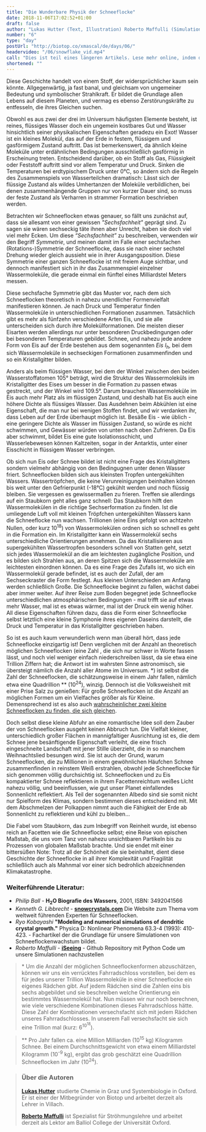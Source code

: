 ```yaml
---
title: "Die Wunderbare Physik der Schneeflocke"
date: 2018-11-06T17:02:52+01:00
draft: false
author: "Lukas Hutter (Text, Illustration) Roberto Maffulli (Simulation)"
number: "6"
type: "day"
postUrl: "http://biotop.co/xmascal/de/days/06/"
headervideo: "/06/snowflake_vid.mp4"
call: "Dies ist teil eines längeren Artikels. Lese mehr online, indem du den QR Code einscannst, oder finde ihn auf  http://biotop.co/xmascal/ - Morgen: Schöne Natur Teil 2"
shortened: ""
---
```

Diese Geschichte handelt von einem Stoff, der widersprüchlicher kaum sein könnte. Allgegenwärtig, ja fast banal, und gleichsam von ungemeiner Bedeutung und symbolischer Strahlkraft. Er bildet die Grundlage allen Lebens auf diesem Planeten, und vermag es ebenso Zerstörungskräfte zu entfesseln, die ihres Gleichen suchen.

Obwohl es aus zwei der drei im Universum häufigsten Elemente besteht, ist reines, flüssiges Wasser doch ein ungemein kostbares Gut und Wasser hinsichtlich seiner physikalischen Eigenschaften geradezu ein Exot! Wasser ist ein kleines Molekül, das auf der Erde in festem, flüssigem und gasförmigem Zustand auftritt. Das ist bemerkenswert, da ähnlich kleine Moleküle unter erdähnlichen Bedingungen ausschließlich gasförmig in Erscheinung treten. Entscheidend darüber, ob ein Stoff als Gas, Flüssigkeit oder Feststoff auftritt sind vor allem Temperatur und Druck. Sinken die Temperaturen bei erdtypischem Druck unter 0°C, so ändern sich die Regeln des Zusammenspiels von Wasserteilchen dramatisch: Lässt sich der flüssige Zustand als wildes Umhertanzen der Moleküle verbildlichen, bei denen zusammenhängende Gruppen nur von kurzer Dauer sind, so muss der feste Zustand als Verharren in strammer Formation beschrieben werden.

Betrachten wir Schneeflocken etwas genauer, so fällt uns zunächst auf, dass sie allesamt von einer gewissen *"Sechsfachheit"* geprägt sind. Zu sagen sie wären sechseckig täte ihnen aber Unrecht, haben sie doch viel viel mehr Ecken. Um diese *“Sechsfachheit”* zu beschreiben, verwenden wir den Begriff *Symmetrie*, und meinen damit im Falle einer sechsfachen (Rotations-)Symmetrie der Schneeflocke, dass sie nach einer sechstel Drehung wieder gleich aussieht wie in ihrer Ausgangsposition. Diese Symmetrie einer ganzen Schneeflocke ist mit freiem Auge sichtbar, und dennoch manifestiert sich in ihr das Zusammenspiel einzelner Wassermoleküle, die gerade einmal ein fünftel eines Milliardstel Meters messen.

Diese sechsfache Symmetrie gibt das Muster vor, nach dem sich Schneeflocken theoretisch in nahezu unendlicher Formenvielfalt manifestieren können. Je nach Druck und Temperatur finden Wassermoleküle in unterschiedlichen Formationen zusammen. Tatsächlich gibt es mehr als fünfzehn verschiedene Arten Eis, und sie alle unterscheiden sich durch ihre Molekülformationen. Die meisten dieser Eisarten werden allerdings nur unter besonderen Druckbedingungen oder bei besonderen Temperaturen gebildet. Schnee, und nahezu jede andere Form von Eis auf der Erde bestehen aus dem sogenannten *Eis I<sub>h</h>*, bei dem sich Wassermoleküle in sechseckigen Formationen zusammenfinden und so ein Kristallgitter bilden.

Anders als beim flüssigen Wasser, bei dem der Winkel zwischen den beiden Wasserstoffatomen 105° beträgt, wird die Struktur des Wassermoleküls im Kristallgitter des Eises um besser in die Formation zu passen etwas gestreckt, und der Winkel wird 109.5°. Darum brauchen Wassermoleküle im Eis auch mehr Platz als im flüssigen Zustand, und deshalb hat Eis auch eine höhere Dichte als flüssiges Wasser. Das Ausdehnen beim Abkühlen ist eine Eigenschaft, die man nur bei wenigen Stoffen findet, und wir verdanken ihr, dass Leben auf der Erde überhaupt möglich ist. Besäße Eis - wie üblich - eine geringere Dichte als Wasser im flüssigen Zustand, so würde es nicht schwimmen, und Gewässer würden von unten nach oben Zufrieren. Da Eis aber schwimmt, bildet Eis eine gute Isolationsschicht, und Wasserlebewesen können Kaltzeiten, sogar in der Antarktis, unter einer Eisschicht in flüssigem Wasser verbringen.
<!--more-->
Ob sich nun Eis oder Schnee bildet ist nicht eine Frage des Kristallgitters sondern vielmehr abhängig von den Bedingugnen unter denen Wasser friert. Schneeflocken bilden sich aus kleinsten Tropfen untergekühlten Wassers. Wassertröpfchen, die keine Verunreinigungen beinhalten können bis weit unter den Gefrierpunkt (-18°C) gekühlt werden und noch flüssig bleiben. Sie vergessen es gewissermaßen zu frieren. Treffen sie allerdings auf ein Staubkorn geht alles ganz schnell: Das Staubkorn hilft den Wassermolekülen in die richtige Sechserformation zu finden. Ist die umliegende Luft voll mit kleinen Tröpfchen untergekühlten Wassers kann die Schneeflocke nun wachsen. Trillionen (eine Eins gefolgt von achtzehn Nullen, oder kurz 10<sup>18</sup>) von Wassermolekülen ordnen sich so schnell es geht in die Formation ein. Im Kristallgitter kann ein Wassermolekül sechs unterschiedliche Orientierungen annehmen. Da das Kristallisieren aus supergekühlten Wassertropfen besonders schnell von Statten geht, setzt sich jedes Wassermolekül an die am leichtesten zugängliche Position, und es bilden sich Strahlen aus, an deren Spitzen sich die Wassermoleküle am leichtesten einordnen können. Da es eine Frage des Zufalls ist, wo sich ein Wassermolekül gerade befindet, ist es auch der Zufall, der am Sechseckraster die Form festlegt. Aus kleinen Unterschieden am Anfang werden schließlich Große. Die Schneeflocke beginnt zu fallen, wächst dabei aber immer weiter. Auf ihrer Reise zum Boden begegnet jede Schneeflocke unterschiedlichen atmosphärischen Bedingungen - mal trifft sie auf etwas mehr Wasser, mal ist es etwas wärmer, mal ist der Druck ein wenig höher. All diese Eigenschaften führen dazu, dass die Form einer Schneeflocke selbst letztlich eine kleine Symphonie ihres eigenen Daseins darstellt, die Druck und Temperatur in das Kristallgitter geschrieben haben.

So ist es auch kaum verwunderlich wenn man überall hört, dass jede Schneeflocke einzigartig ist! Denn verglichen mit der Anzahl an theoretisch möglichen Schneeflocken (eine Zahl , die sich nur schwer in Worte fassen lässt, und noch viel weniger einfach niederschreiben lässt, da sie etwa eine Trillion Ziffern hat; die Antwort ist im wahrsten Sinne astronomisch, sie übersteigt nämlich die Anzahl aller Atome im Universum. \*) ist selbst die Zahl der Schneeflocken, die schätzungsweise in einem Jahr fallen, nämlich etwa eine Quadrillion \*\* (10<sup>24</sup>), winzig. Dennoch ist die Volksweisheit mit einer Prise Salz zu genießen: Für große Schneeflocken ist die Anzahl an möglichen Formen um ein Vielfaches größer als für Kleine. Demensprechend ist es also auch [wahrscheinlicher zwei kleine Schneeflocken zu finden, die sich gleichen](http://www.snowcrystals.com/identicaltwins/identicaltwins.html).

Doch selbst diese kleine Abfuhr an eine romantische Idee soll dem Zauber der von Schneeflocken ausgeht keinen Abbruch tun. Die Vielfalt kleiner, unterschiedlich großer Flächen in mannigfaltiger Ausrichtung ist es, die dem Schnee jene besänftigende Eigenschaft verleiht, die eine frisch eingeschneite Landschaft mit jener Stille überzieht, die in so manchem Weihnachtslied besungen wird. Sie ist auch der Grund, warum Schneeflocken, die zu Millionen in einem gewöhnlichen Häufchen Schnee zusammenfinden in reinstem Weiß erstrahlen, obwohl jede Schneeflocke für sich genommen völlig durchsichtig ist. Schneeflocken und zu Eis kompaktierter Schnee reflektieren in ihrem Facettenreichtum weißes Licht nahezu völlig, und beeinflussen, wie gut unser Planet einfallendes Sonnenlicht reflektiert. Als Teil der sogenannten Albedo sind sie somit nicht nur Spielform des Klimas, sondern bestimmen dieses entscheidend mit. Mit dem Abschmelzen der Polkappen nimmt auch die Fähigkeit der Erde ab Sonnenlicht zu reflektieren und kühl zu bleiben...

Die Fabel vom Staubkorn, das zum Inbegriff von Reinheit wurde, ist ebenso reich an Facetten wie die Schneeflocke selbst; eine Reise von epischen Maßstab, die uns vom Tanz von nahezu unsichtbaren Partikeln bis zu Prozessen von globalen Maßstab brachte. Und sie endet mit einer bittersüßen Note: Trotz all der Schönheit die sie beinhaltet, dient diese Geschichte der Schneeflocke in all ihrer Komplexität und Fragilität schließlich auch als Mahnmal vor einer sich bedrohlich abzeichnenden Klimakatastrophe.

### Weiterführende Literatur:
- *Philip Ball* - **H<sub>2</sub>O Biografie des Wassers**, 2001, ISBN: 3492041566
- *Kenneth G. Libbrecht* - **[snowcrystals.com](http://www.snowcrystals.com)** Die Website zum Thema vom weltweit führenden Experten für Schneeflocken.
- *Ryo Kobayashi* **"Modeling and numerical simulations of dendritic crystal growth."** Physica D: Nonlinear Phenomena 63.3-4 (1993): 410-423. - Fachartikel der die Grundlage für unsere Simulationen von Schneeflockenwachstum bildet.
- *Roberto Maffulli* - **[iSeeing](https://github.com/rmaffulli/iSeeing)** - Github Repository mit Python Code um unsere Simulationen nachzustellen

> \* Um die Anzahl der möglichen Schneeflockenformen abzuschätzen, können wir uns ein verrücktes Fahrradschloss vorstellen, bei dem es für jedes unserer Trillion Wassermoleküle in einer Schneeflocke ein eigenes Rädchen gibt. Auf jedem Rädchen sind die Zahlen eins bis sechs abgebildet und sie beschreiben welche Orientierung ein bestimmtes Wassermolekül hat. Nun müssen wir nur noch berechnen, wie viele verschiedene Kombinationen dieses Fahrradschloss hätte. Diese Zahl der Kombinationen versechsfacht sich mit jedem Rädchen unseres Fahrradschlosses. In unserem Fall versechsfacht sie sich eine Trillion mal (kurz: 6<sup>10<sup>18</sup></sup>).

> \*\* Pro Jahr fallen ca. eine Million Milliarden (10<sup>15</sup> kg) Kilogramm Schnee. Bei einem Durchschnittsgewicht von etwa einem Milliardstel Kilogramm (10<sup>-9</sup> kg), ergibt das grob geschätzt eine Quadrillion Schneeflocken im Jahr (10<sup>24</sup>).

> ### Über die Autoren
> **[Lukas Hutter](http://biotop.co/de/person/lukas-hutter/)** studierte Chemie in Graz und Systembiologie in Oxford. Er ist einer der Mitbegründer von Biotop und arbeitet derzeit als Lehrer in Villach.
>
> **[Roberto Maffulli](http://biotop.co/de/person/roberto-maffulli/)** ist Spezialist für Ströhmungslehre und arbeitet derzeit als Lektor am Balliol College der Universität Oxford.
